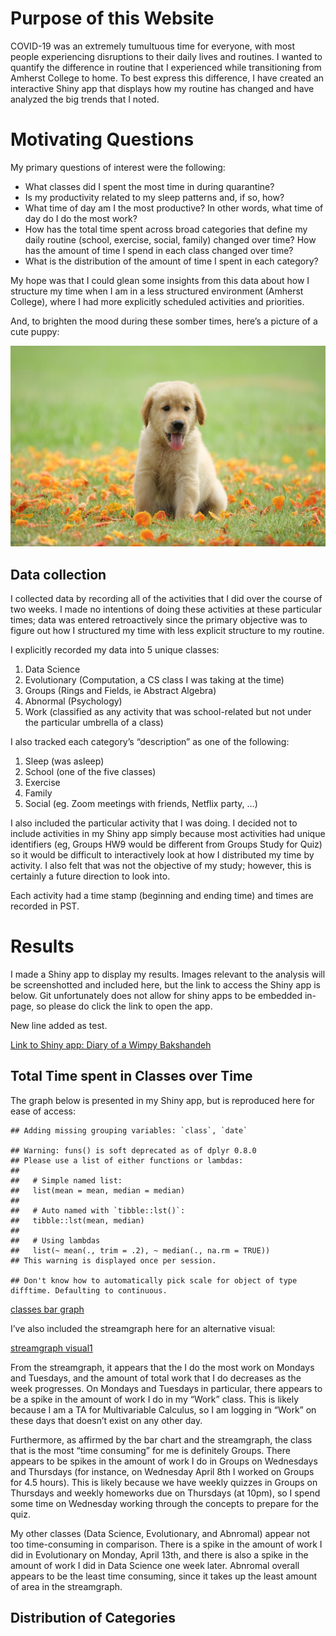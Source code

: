 Purpose of this Website
=======================

COVID-19 was an extremely tumultuous time for everyone, with most people
experiencing disruptions to their daily lives and routines. I wanted to
quantify the difference in routine that I experienced while
transitioning from Amherst College to home. To best express this
difference, I have created an interactive Shiny app that displays how my
routine has changed and have analyzed the big trends that I noted.

Motivating Questions
====================

My primary questions of interest were the following:

-   What classes did I spent the most time in during quarantine?
-   Is my productivity related to my sleep patterns and, if so, how?
-   What time of day am I the most productive? In other words, what time
    of day do I do the most work?
-   How has the total time spent across broad categories that define my
    daily routine (school, exercise, social, family) changed over time?
    How has the amount of time I spend in each class changed over time?
-   What is the distribution of the amount of time I spent in each
    category?

My hope was that I could glean some insights from this data about how I
structure my time when I am in a less structured environment (Amherst
College), where I had more explicitly scheduled activities and
priorities.

And, to brighten the mood during these somber times, here’s a picture of
a cute puppy:

![cute puppy](./img/cute_puppy.png)

Data collection
---------------

I collected data by recording all of the activities that I did over the
course of two weeks. I made no intentions of doing these activities at
these particular times; data was entered retroactively since the primary
objective was to figure out how I structured my time with less explicit
structure to my routine.

I explicitly recorded my data into 5 unique classes:

1.  Data Science
2.  Evolutionary (Computation, a CS class I was taking at the time)
3.  Groups (Rings and Fields, ie Abstract Algebra)
4.  Abnormal (Psychology)
5.  Work (classified as any activity that was school-related but not
    under the particular umbrella of a class)

I also tracked each category’s “description” as one of the following:

1.  Sleep (was asleep)
2.  School (one of the five classes)
3.  Exercise
4.  Family
5.  Social (eg. Zoom meetings with friends, Netflix party, …)

I also included the particular activity that I was doing. I decided not
to include activities in my Shiny app simply because most activities had
unique identifiers (eg, Groups HW9 would be different from Groups Study
for Quiz) so it would be difficult to interactively look at how I
distributed my time by activity. I also felt that was not the objective
of my study; however, this is certainly a future direction to look into.

Each activity had a time stamp (beginning and ending time) and times are
recorded in PST.

Results
=======

I made a Shiny app to display my results. Images relevant to the
analysis will be screenshotted and included here, but the link to access
the Shiny app is below. Git unfortunately does not allow for shiny apps
to be embedded in-page, so please do click the link to open the app.

New line added as test.

[Link to Shiny app: Diary of a Wimpy
Bakshandeh](https://michaelbakshandeh.shinyapps.io/calendar-project/)

Total Time spent in Classes over Time
-------------------------------------

The graph below is presented in my Shiny app, but is reproduced here for
ease of access:

    ## Adding missing grouping variables: `class`, `date`

    ## Warning: funs() is soft deprecated as of dplyr 0.8.0
    ## Please use a list of either functions or lambdas: 
    ## 
    ##   # Simple named list: 
    ##   list(mean = mean, median = median)
    ## 
    ##   # Auto named with `tibble::lst()`: 
    ##   tibble::lst(mean, median)
    ## 
    ##   # Using lambdas
    ##   list(~ mean(., trim = .2), ~ median(., na.rm = TRUE))
    ## This warning is displayed once per session.

    ## Don't know how to automatically pick scale for object of type difftime. Defaulting to continuous.

[classes bar graph](classes_bar_graph.html)

I’ve also included the streamgraph here for an alternative visual:

[streamgraph visual1](classes_streamgraph.html)

From the streamgraph, it appears that the I do the most work on Mondays
and Tuesdays, and the amount of total work that I do decreases as the
week progresses. On Mondays and Tuesdays in particular, there appears to
be a spike in the amount of work I do in my “Work” class. This is likely
because I am a TA for Multivariable Calculus, so I am logging in “Work”
on these days that doesn’t exist on any other day.

Furthermore, as affirmed by the bar chart and the streamgraph, the class
that is the most “time consuming” for me is definitely Groups. There
appears to be spikes in the amount of work I do in Groups on Wednesdays
and Thursdays (for instance, on Wednesday April 8th I worked on Groups
for 4.5 hours). This is likely because we have weekly quizzes in Groups
on Thursdays and weekly homeworks due on Thursdays (at 10pm), so I spend
some time on Wednesday working through the concepts to prepare for the
quiz.

My other classes (Data Science, Evolutionary, and Abnromal) appear not
too time-consuming in comparison. There is a spike in the amount of work
I did in Evolutionary on Monday, April 13th, and there is also a spike
in the amount of work I did in Data Science one week later. Abnromal
overall appears to be the least time consuming, since it takes up the
least amount of area in the streamgraph.

Distribution of Categories
--------------------------
